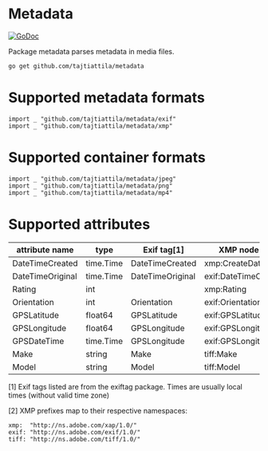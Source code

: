 Metadata
========

[![GoDoc](https://godoc.org/github.com/tajtiattila/metadata?status.svg)](https://godoc.org/github.com/tajtiattila/metadata)

Package metadata parses metadata in media files.

	go get github.com/tajtiattila/metadata

# Supported metadata formats

	import _ "github.com/tajtiattila/metadata/exif"
	import _ "github.com/tajtiattila/metadata/xmp"

# Supported container formats

	import _ "github.com/tajtiattila/metadata/jpeg"
	import _ "github.com/tajtiattila/metadata/png"
	import _ "github.com/tajtiattila/metadata/mp4"

# Supported attributes

 | attribute name   | type      | Exif tag[1]      | XMP node[2]           |
 | ---------------- | --------- | ---------------- | --------------------- |
 | DateTimeCreated  | time.Time | DateTimeCreated  | xmp:CreateDate        |
 | DateTimeOriginal | time.Time | DateTimeOriginal | exif:DateTimeOriginal |
 | Rating           | int       |                  | xmp:Rating            |
 | Orientation      | int       | Orientation      | exif:Orientation      |
 | GPSLatitude      | float64   | GPSLatitude      | exif:GPSLatitude      |
 | GPSLongitude     | float64   | GPSLongitude     | exif:GPSLongitude     |
 | GPSDateTime      | time.Time | GPSLongitude     | exif:GPSLongitude     |
 | Make             | string    | Make             | tiff:Make             |
 | Model            | string    | Model            | tiff:Model            |

[1] Exif tags listed are from the exiftag package.
    Times are usually local times (without valid time zone)

[2] XMP prefixes map to their respective namespaces:

	xmp:  "http://ns.adobe.com/xap/1.0/"
	exif: "http://ns.adobe.com/exif/1.0/"
	tiff: "http://ns.adobe.com/tiff/1.0/"
